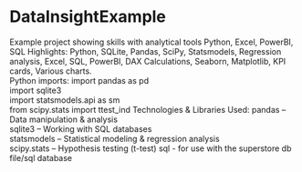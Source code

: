 # DataInsightExample
Example project showing skills with analytical tools
Python, Excel, PowerBI, SQL
Highlights: Python, SQLite, Pandas, SciPy, Statsmodels, Regression analysis, Excel, SQL, PowerBI, DAX Calculations, Seaborn, Matplotlib, KPI cards, Various charts. 	
Python imports: 
  import pandas as pd  
  import sqlite3  
  import statsmodels.api as sm  
  from scipy.stats import ttest_ind
Technologies & Libraries Used:
  pandas – Data manipulation & analysis  
  sqlite3 – Working with SQL databases  
  statsmodels – Statistical modeling & regression analysis  
  scipy.stats – Hypothesis testing (t-test) 
  sql - for use with the superstore db file/sql database
  
